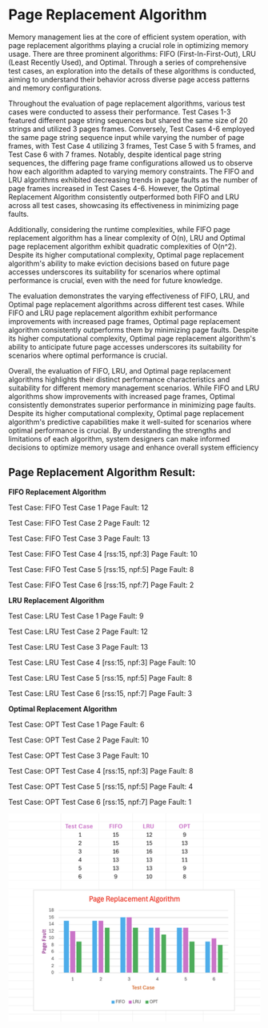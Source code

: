 # Page Replacement Algorithm

Memory management lies at the core of efficient system operation, with page replacement algorithms playing a crucial role in optimizing memory usage. There are three prominent algorithms: FIFO (First-In-First-Out), LRU (Least Recently Used), and Optimal. Through a series of comprehensive test cases, an exploration into the details of these algorithms is conducted, aiming to understand their behavior across diverse page access patterns and memory configurations.  

Throughout the evaluation of page replacement algorithms, various test cases were conducted to assess their performance. Test Cases 1-3 featured different page string sequences but shared the same size of 20 strings and utilized 3 pages frames. Conversely, Test Cases 4-6 employed the same page string sequence input while varying the number of page frames, with Test Case 4 utilizing 3 frames, Test Case 5 with 5 frames, and Test Case 6 with 7 frames. Notably, despite identical page string sequences, the differing page frame configurations allowed us to observe how each algorithm adapted to varying memory constraints. The FIFO and LRU algorithms exhibited decreasing trends in page faults as the number of page frames increased in Test Cases 4-6. However, the Optimal Replacement Algorithm consistently outperformed both FIFO and LRU across all test cases, showcasing its effectiveness in minimizing page faults.  

Additionally, considering the runtime complexities, while FIFO page replacement algorithm has a linear complexity of O(n), LRU and Optimal page replacement algorithm exhibit quadratic complexities of O(n^2). Despite its higher computational complexity, Optimal page replacement algorithm's ability to make eviction decisions based on future page accesses underscores its suitability for scenarios where optimal performance is crucial, even with the need for future knowledge. 

The evaluation demonstrates the varying effectiveness of FIFO, LRU, and Optimal page replacement algorithms across different test cases. While FIFO and LRU page replacement algorithm exhibit performance improvements with increased page frames, Optimal page replacement algorithm consistently outperforms them by minimizing page faults. Despite its higher computational complexity, Optimal page replacement algorithm's ability to anticipate future page accesses underscores its suitability for scenarios where optimal performance is crucial. 

Overall, the evaluation of FIFO, LRU, and Optimal page replacement algorithms highlights their distinct performance characteristics and suitability for different memory management scenarios. While FIFO and LRU algorithms show improvements with increased page frames, Optimal consistently demonstrates superior performance in minimizing page faults. Despite its higher computational complexity, Optimal page replacement algorithm's predictive capabilities make it well-suited for scenarios where optimal performance is crucial. By understanding the strengths and limitations of each algorithm, system designers can make informed decisions to optimize memory usage and enhance overall system efficiency
 

## Page Replacement Algorithm Result:

**FIFO Replacement Algorithm**

Test Case: FIFO Test Case 1 Page Fault: 12

Test Case: FIFO Test Case 2 Page Fault: 12 

Test Case: FIFO Test Case 3 Page Fault: 13 

Test Case: FIFO Test Case 4 [rss:15, npf:3] Page Fault: 10 

Test Case: FIFO Test Case 5 [rss:15, npf:5] Page Fault: 8 

Test Case: FIFO Test Case 6 [rss:15, npf:7] Page Fault: 2 



**LRU Replacement Algorithm**

Test Case: LRU Test Case 1 Page Fault: 9 

Test Case: LRU Test Case 2 Page Fault: 12 

Test Case: LRU Test Case 3 Page Fault: 13 

Test Case: LRU Test Case 4 [rss:15, npf:3] Page Fault: 10 

Test Case: LRU Test Case 5 [rss:15, npf:5] Page Fault: 8 

Test Case: LRU Test Case 6 [rss:15, npf:7] Page Fault: 3 



**Optimal Replacement Algorithm**

Test Case: OPT Test Case 1 Page Fault: 6 

Test Case: OPT Test Case 2 Page Fault: 10 

Test Case: OPT Test Case 3 Page Fault: 10 

Test Case: OPT Test Case 4 [rss:15, npf:3] Page Fault: 8 

Test Case: OPT Test Case 5 [rss:15, npf:5] Page Fault: 4 

Test Case: OPT Test Case 6 [rss:15, npf:7] Page Fault: 1 


![Chart](PageRepAlgoResultGraph.png)
